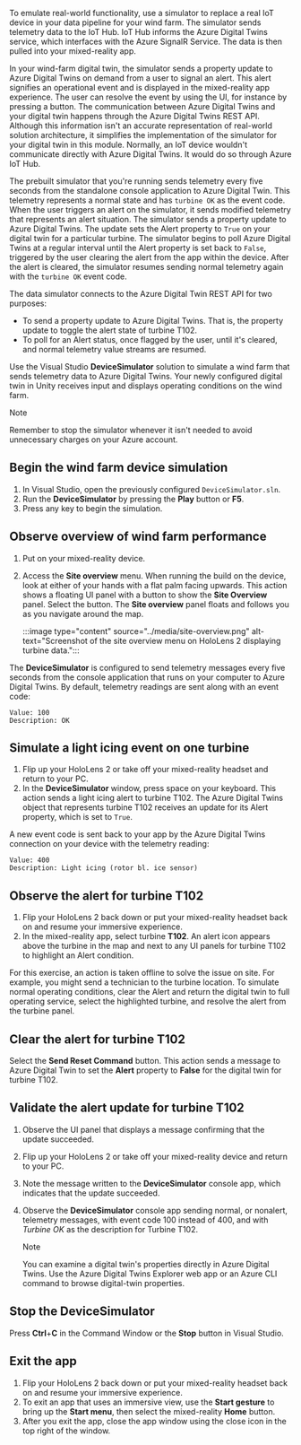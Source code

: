 To emulate real-world functionality, use a simulator to replace a real IoT device in your data pipeline for your wind farm. The simulator sends telemetry data to the IoT Hub. IoT Hub informs the Azure Digital Twins service, which interfaces with the Azure SignalR Service. The data is then pulled into your mixed-reality app.

In your wind-farm digital twin, the simulator sends a property update to Azure Digital Twins on demand from a user to signal an alert. This alert signifies an operational event and is displayed in the mixed-reality app experience. The user can resolve the event by using the UI, for instance by pressing a button. The communication between Azure Digital Twins and your digital twin happens through the Azure Digital Twins REST API. Although this information isn't an accurate representation of real-world solution architecture, it simplifies the implementation of the simulator for your digital twin in this module. Normally, an IoT device wouldn't communicate directly with Azure Digital Twins. It would do so through Azure IoT Hub.

The prebuilt simulator that you're running sends telemetry every five seconds from the standalone console application to Azure Digital Twin. This telemetry represents a normal state and has `turbine OK` as the event code. When the user triggers an alert on the simulator, it sends modified telemetry that represents an alert situation. The simulator sends a property update to Azure Digital Twins. The update sets the Alert property to `True` on your digital twin for a particular turbine. The simulator begins to poll Azure Digital Twins at a regular interval until the Alert property is set back to `False`, triggered by the user clearing the alert from the app within the device. After the alert is cleared, the simulator resumes sending normal telemetry again with the `turbine OK` event code.

The data simulator connects to the Azure Digital Twin REST API for two purposes:

* To send a property update to Azure Digital Twins. That is, the property update to toggle the alert state of turbine T102.
* To poll for an Alert status, once flagged by the user, until it's cleared, and normal telemetry value streams are resumed.

Use the Visual Studio **DeviceSimulator** solution to simulate a wind farm that sends telemetry data to Azure Digital Twins. Your newly configured digital twin in Unity receives input and displays operating conditions on the wind farm.

> [!NOTE]
> Remember to stop the simulator whenever it isn't needed to avoid unnecessary charges on your Azure account.

## Begin the wind farm device simulation

1. In Visual Studio, open the previously configured `DeviceSimulator.sln`.
1. Run the **DeviceSimulator** by pressing the **Play** button or **F5**.
1. Press any key to begin the simulation.

## Observe overview of wind farm performance

1. Put on your mixed-reality device.
1. Access the **Site overview** menu. When running the build on the device, look at either of your hands with a flat palm facing upwards. This action shows a floating UI panel with a button to show the **Site Overview** panel. Select the button. The **Site overview** panel floats and follows you as you navigate around the map.

   :::image type="content" source="../media/site-overview.png" alt-text="Screenshot of the site overview menu on HoloLens 2 displaying turbine data.":::

The **DeviceSimulator** is configured to send telemetry messages every five seconds from the console application that runs on your computer to Azure Digital Twins. By default, telemetry readings are sent along with an event code:

```output
Value: 100
Description: OK
```

## Simulate a light icing event on one turbine

1. Flip up your HoloLens 2 or take off your mixed-reality headset and return to your PC.
1. In the **DeviceSimulator** window, press space on your keyboard. This action sends a light icing alert to turbine T102. The Azure Digital Twins object that represents turbine T102 receives an update for its Alert property, which is set to `True`.

A new event code is sent back to your app by the Azure Digital Twins connection on your device with the telemetry reading:

```output
Value: 400
Description: Light icing (rotor bl. ice sensor)
```

## Observe the alert for turbine T102

1. Flip your HoloLens 2 back down or put your mixed-reality headset back on and resume your immersive experience.
1. In the mixed-reality app, select turbine **T102**. An alert icon appears above the turbine in the map and next to any UI panels for turbine T102 to highlight an Alert condition.

For this exercise, an action is taken offline to solve the issue on site. For example, you might send a technician to the turbine location. To simulate normal operating conditions, clear the Alert and return the digital twin to full operating service, select the highlighted turbine, and resolve the alert from the turbine panel.

## Clear the alert for turbine T102

Select the **Send Reset Command** button. This action sends a message to Azure Digital Twin to set the **Alert** property to **False** for the digital twin for turbine T102.

## Validate the alert update for turbine T102

1. Observe the UI panel that displays a message confirming that the update succeeded.
1. Flip up your HoloLens 2 or take off your mixed-reality device and return to your PC.
1. Note the message written to the **DeviceSimulator** console app, which indicates that the update succeeded.
1. Observe the **DeviceSimulator** console app sending normal, or nonalert, telemetry messages, with event code 100 instead of 400, and with *Turbine OK* as the description for Turbine T102.

   > [!NOTE]
   > You can examine a digital twin's properties directly in Azure Digital Twins. Use the Azure Digital Twins Explorer web app or an Azure CLI command to browse digital-twin properties.

## Stop the DeviceSimulator

Press **Ctrl**+**C** in the Command Window or the **Stop** button in Visual Studio.

## Exit the app

1. Flip your HoloLens 2 back down or put your mixed-reality headset back on and resume your immersive experience.
1. To exit an app that uses an immersive view, use the **Start gesture** to bring up the **Start menu**, then select the mixed-reality **Home** button.
1. After you exit the app, close the app window using the close icon in the top right of the window.

